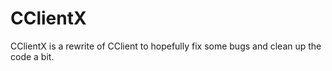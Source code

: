 # CClientX

CClientX is a rewrite of CClient to hopefully fix some bugs and clean up the code a bit.
